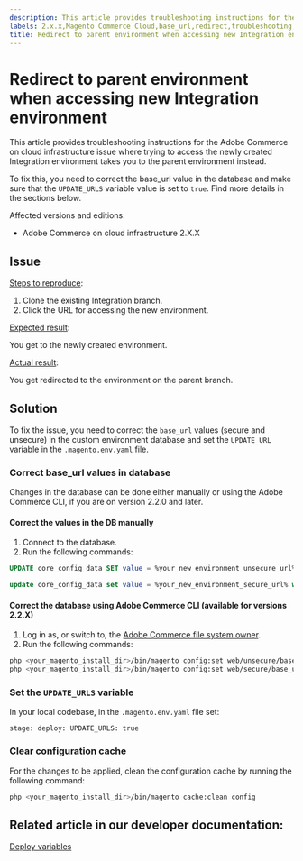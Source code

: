 ```yaml
---
description: This article provides troubleshooting instructions for the Adobe Commerce on cloud infrastructure issue where trying to access the newly created Integration environment takes you to the parent environment instead.
labels: 2.x.x,Magento Commerce Cloud,base_url,redirect,troubleshooting,Adobe Commerce,cloud infrastructure
title: Redirect to parent environment when accessing new Integration environment
---
```


# Redirect to parent environment when accessing new Integration environment

This article provides troubleshooting instructions for the Adobe Commerce on cloud infrastructure issue where trying to access the newly created Integration environment takes you to the parent environment instead.

To fix this, you need to correct the base\_url value in the database and make sure that the `UPDATE_URLS` variable value is set to `true`. Find more details in the sections below.

Affected versions and editions:

* Adobe Commerce on cloud infrastructure 2.X.X

## Issue

<ins>Steps to reproduce</ins>:

1. Clone the existing Integration branch.
1. Click the URL for accessing the new environment.

<ins>Expected result</ins>:

You get to the newly created environment.

<ins>Actual result</ins>:

You get redirected to the environment on the parent branch.

## Solution

To fix the issue, you need to correct the `base_url` values (secure and unsecure) in the custom environment database and set the `UPDATE_URL` variable in the `.magento.env.yaml` file.

### Correct base\_url values in database

Changes in the database can be done either manually or using the Adobe Commerce CLI, if you are on version 2.2.0 and later.

#### Correct the values in the DB manually

1. Connect to the database.
1. Run the following commands:

```sql    
UPDATE core_config_data SET value = %your_new_environment_unsecure_url% WHERE path="web/unsecure/base_url"    
```
```sql
update core_config_data set value = %your_new_environment_secure_url% where path="web/secure/base_url"
```      

#### Correct the database using Adobe Commerce CLI (available for versions 2.2.X)

1. Log in as, or switch to, the [Adobe Commerce file system owner](https://devdocs.magento.com/guides/v2.2/install-gde/prereq/apache-user.html).
1. Run the following commands:

```bash    
php <your_magento_install_dir>/bin/magento config:set web/unsecure/base_url http://example.com    
php <your_magento_install_dir>/bin/magento config:set web/secure/base_url https://example.com
```    

### Set the `UPDATE_URLS` variable

In your local codebase, in the `.magento.env.yaml` file set:

 `stage:
    deploy:
        UPDATE_URLS: true`

### Clear configuration cache

For the changes to be applied, clean the configuration cache by running the following command:

```bash
php <your_magento_install_dir>/bin/magento cache:clean config
```

## Related article in our developer documentation:

 [Deploy variables](https://devdocs.magento.com/guides/v2.2/cloud/env/variables-deploy.html#update_urls)